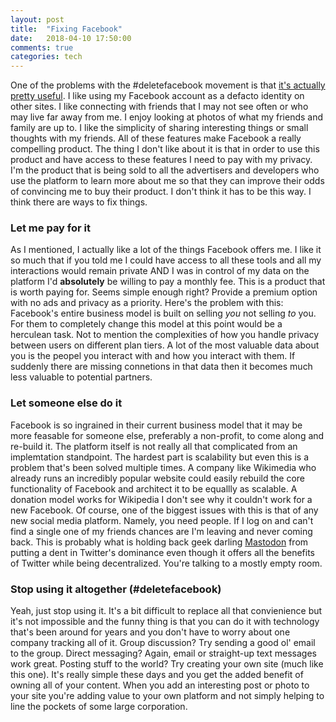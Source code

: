 ```yaml
---
layout: post
title:  "Fixing Facebook"
date:   2018-04-10 17:50:00
comments: true
categories: tech
---
```


One of the problems with the #deletefacebook movement is that [it's actually pretty useful](https://fivethirtyeight.com/features/the-trouble-with-leaving-facebook-is-that-we-like-facebook/).  I like using my Facebook account as a defacto identity on other sites.  I like connecting with friends that I may not see often or who may live far away from me.  I enjoy looking at photos of what my friends and family are up to.  I like the simplicity of sharing interesting things or small thoughts with my friends.  All of these features make Facebook a really compelling product.  The thing I don't like about it is that in order to use this product and have access to these features I need to pay with my privacy.  I'm the product that is being sold to all the advertisers and developers who use the platform to learn more about me so that they can improve their odds of convincing me to buy their product.  I don't think it has to be this way.  I think there are ways to fix things.

### Let me pay for it 

As I mentioned, I actually like a lot of the things Facebook offers me.  I like it so much that if you told me I could have access to all these tools and all my interactions would remain private AND I was in control of my data on the platform I'd <strong>absolutely</strong> be willing to pay a monthly fee.  This is a product that is worth paying for.  Seems simple enough right?  Provide a premium option with no ads and privacy as a priority.  Here's the problem with this: Facebook's entire business model is built on selling <i>you</i> not selling <i>to</i> you.  For them to completely change this model at this point would be a herculean task.  Not to mention the complexities of how you handle privacy between users on different plan tiers.  A lot of the most valuable data about you is the peopel you interact with and how you interact with them.  If suddenly there are missing connetions in that data then it becomes much less valuable to potential partners.

### Let someone else do it

Facebook is so ingrained in their current business model that it may be more feasable for someone else, preferably a non-profit, to come along and re-build it.  The platform itself is not really all that complicated from an implemtation standpoint.  The hardest part is scalability but even this is a problem that's been solved multiple times.  A company like Wikimedia who already runs an incredibly popular website could easily rebuild the core functionality of Facebook and architect it to be equallly as scalable.  A donation model works for Wikipedia I don't see why it couldn't work for a new Facebook.  Of course, one of the biggest issues with this is that of any new social media platform.  Namely, you need people.  If I log on and can't find a single one of my friends chances are I'm leaving and never coming back.  This is probably what is holding back geek darling [Mastodon](https://joinmastodon.org/) from putting a dent in Twitter's dominance even though it offers all the benefits of Twitter while being decentralized.  You're talking to a mostly empty room.

### Stop using it altogether (#deletefacebook)

Yeah, just stop using it.  It's a bit difficult to replace all that convienience but it's not impossible and the funny thing is that you can do it with technology that's been around for years and you don't have to worry about one company tracking all of it.  Group discussion? Try sending a good ol' email to the group.  Direct messaging?  Again, email or straight-up text messages work great.  Posting stuff to the world?  Try creating your own site (much like this one).  It's really simple these days and you get the added benefit of owning all of your content.  When you add an interesting post or photo to your site you're adding value to your own platform and not simply helping to line the pockets of some large corporation.

